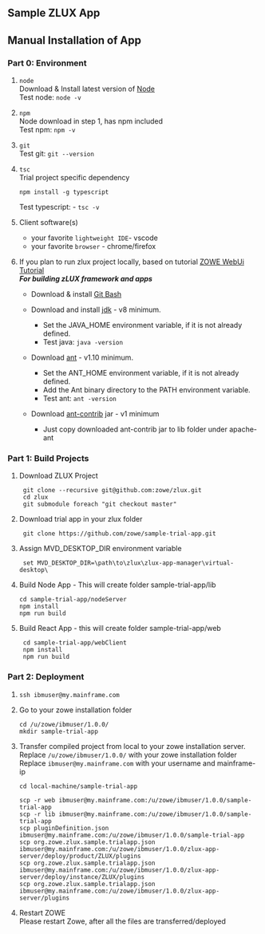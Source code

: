 ## Sample ZLUX App

## Manual Installation of App

### Part 0: Environment
1) `node`  
   Download & Install latest version of [Node](https://nodejs.org/en/download/)  
   Test node: `node -v`  
1) `npm`  
   Node download in step 1, has npm included  
   Test npm: `npm -v`
1) `git`  
   Test git: `git --version`
1) `tsc`   
   Trial project specific dependency 
   ```
   npm install -g typescript
   ``` 
   Test typescript: - `tsc -v`
1) Client software(s)
   * your favorite `lightweight IDE`- vscode
   * your favorite `browser` - chrome/firefox

1) If you plan to run zlux project locally, based on tutorial [ZOWE WebUi Tutorial](https://developer.ibm.com/tutorials/zowe-step-by-step-tutorial/)   
**_For building zLUX framework and apps_**    
    * Download & install [Git Bash](https://git-scm.com/downloads) 
    
   
    * Download and install [jdk](https://www.oracle.com/technetwork/java/javase/downloads/jdk8-downloads-2133151.html) - v8 minimum. 
        * Set the JAVA_HOME environment variable, if it is not already defined. 
        * Test java: `java -version`   
    * Download [ant](https://ant.apache.org/bindownload.cgi) - v1.10 minimum.
        * Set the ANT_HOME environment variable, if it is not already defined. 
        * Add the Ant binary directory to the PATH environment variable. 
        * Test ant: `ant -version`   
    * Download [ant-contrib](https://sourceforge.net/projects/ant-contrib/files/ant-contrib/1.0b3/ant-contrib-1.0b3-bin.zip/download) jar - v1 minimum  
        * Just copy downloaded ant-contrib jar to lib folder under apache-ant 


### Part 1: Build Projects
1) Download ZLUX Project
   ```
    git clone --recursive git@github.com:zowe/zlux.git
    cd zlux
    git submodule foreach "git checkout master"
   ```

1) Download trial app in your zlux folder
   ```
    git clone https://github.com/zowe/sample-trial-app.git
   ```

1) Assign MVD_DESKTOP_DIR environment variable
    ```
     set MVD_DESKTOP_DIR=\path\to\zlux\zlux-app-manager\virtual-desktop\
    ```

1) Build Node App - This will create folder sample-trial-app/lib
    ```
    cd sample-trial-app/nodeServer 
    npm install
    npm run build
    ```
    
1) Build React App - this will create folder sample-trial-app/web   

   ```
    cd sample-trial-app/webClient
    npm install
    npm run build
    ```

### Part 2: Deployment
1) `ssh ibmuser@my.mainframe.com`

2) Go to your zowe installation folder
    ```
    cd /u/zowe/ibmuser/1.0.0/
    mkdir sample-trial-app
    ```

3) Transfer compiled project from local to your zowe installation server.  
Replace `/u/zowe/ibmuser/1.0.0/` with your zowe installation folder  
Replace `ibmuser@my.mainframe.com` with your username and mainframe-ip  

    ```
    cd local-machine/sample-trial-app

    scp -r web ibmuser@my.mainframe.com:/u/zowe/ibmuser/1.0.0/sample-trial-app
    scp -r lib ibmuser@my.mainframe.com:/u/zowe/ibmuser/1.0.0/sample-trial-app
    scp pluginDefinition.json ibmuser@my.mainframe.com:/u/zowe/ibmuser/1.0.0/sample-trial-app
    scp org.zowe.zlux.sample.trialapp.json ibmuser@my.mainframe.com:/u/zowe/ibmuser/1.0.0/zlux-app-server/deploy/product/ZLUX/plugins
    scp org.zowe.zlux.sample.trialapp.json ibmuser@my.mainframe.com:/u/zowe/ibmuser/1.0.0/zlux-app-server/deploy/instance/ZLUX/plugins
    scp org.zowe.zlux.sample.trialapp.json ibmuser@my.mainframe.com:/u/zowe/ibmuser/1.0.0/zlux-app-server/plugins

    ```

4) Restart ZOWE  
Please restart Zowe, after all the files are transferred/deployed    
